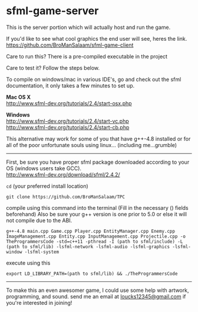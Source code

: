 # sfml-game-server

This is the server portion which will actually host and run the game.

If you'd like to see what cool graphics the end user will see, heres the link.
 </br> https://github.com/BroManSalaam/sfml-game-client

Care to run this? There is a pre-compiled executable in the project

Care to test it? Follow the steps below.

To compile on windows/mac in various IDE's, go and check out the sfml documentation, it only takes a few minutes to set up.

<b>Mac OS X</b>
 </br> http://www.sfml-dev.org/tutorials/2.4/start-osx.php

<b>Windows</b> 
 </br> http://www.sfml-dev.org/tutorials/2.4/start-vc.php
 </br> http://www.sfml-dev.org/tutorials/2.4/start-cb.php


This alternative may work for some of you that have g++-4.8 installed or
for all of the poor unfortunate souls using linux... (including me...grumble)

--------------

First, be sure you have proper sfml package downloaded according to your OS (windows users take GCC). 
  </br> http://www.sfml-dev.org/download/sfml/2.4.2/

`cd` (your preferred install location)

`git clone https://github.com/BroManSalaam/TPC`

compile using this command into the terminal (Fill in the necessary () fields beforehand)
Also be sure your g++ version is one prior to 5.0 or else it will not compile due to the ABI.

`g++-4.8 main.cpp Game.cpp Player.cpp EntityManager.cpp Enemy.cpp ImageManagement.cpp Entity.cpp InputManagement.cpp Projectile.cpp -o TheProgrammersCode -std=c++11 -pthread -I (path to sfml/include) -L (path to sfml/lib) -lsfml-network -lsfml-audio -lsfml-graphics -lsfml-window -lsfml-system`

execute using this 

`export LD_LIBRARY_PATH=(path to sfml/lib) && ./TheProgrammersCode` 

--------------

To make this an even awesomer game, I could use some help with artwork, programming, and sound.
send me an email at loucks12345@gmail.com if you're interested in joining!
